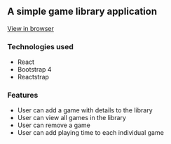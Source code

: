 ## A simple game library application

[View in browser](http://edmtrv.github.io/game-library-react)

### Technologies used

- React
- Bootstrap 4
- Reactstrap

### Features

- User can add a game with details to the library
- User can view all games in the library
- User can remove a game
- User can add playing time to each individual game
